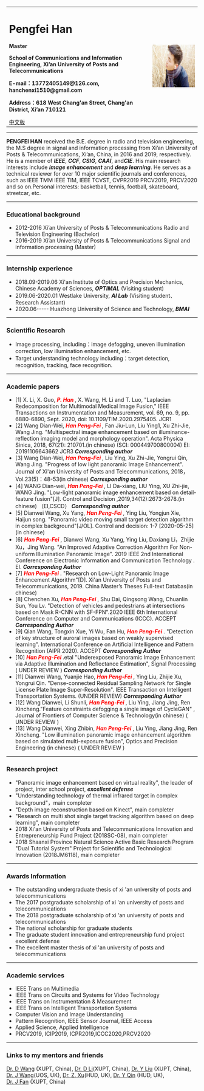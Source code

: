 
<div>
<table border="0">
  <tr>
    <td>
      <h1>Pengfei Han</h1>
      <p><b>Master</b></p>
      <p><b>School of Communications and Information Engineering, Xi’an University of Posts and Telecommunications</b></p>
      <p><b>E-mail：13772405149@126.com, hanchenxi1510@gmail.com</b></p>
      <p><b>Address：618 West Chang'an Street, Chang'an District, Xi’an 710121</b></p>
      <a href="/index-en.html">中文版</a>
    </td>
    <td width="25%">
      <img src="/CHENXI.jpg" width="100%">
    </td>
  </tr>
</table>
</div>

---



**PENGFEI HAN** received the B.E. degree in radio and television engineering, the M.S degree in signal and information processing from Xi’an University of Posts & Telecommunications, Xi’an, China, in 2016 and 2019, respectively. He is a member of ***IEEE***, ***CCF***, ***CSIG***, ***CAAI***, and***CIE***. His main research interests include ***image enhancement*** and ***deep learning***. He serves as a technical reviewer for over 10 major scientific journals and conferences, such as IEEE TMM IEEE TIM, IEEE TCVST, CVPR2019 PRCV2019, PRCV2020 and so on.Personal interests: basketball, tennis, football, skateboard, streetcar, etc. 

---

### Educational background

- 2012-2016 Xi’an University of Posts & Telecommunications Radio and Television Engineering  (Bachelor)
- 2016-2019 Xi’an University of Posts & Telecommunications Signal and information processing (Master)

---
### Internship experience

- 2018.09-2019.06     Xi'an Institute of Optics and Precision Mechanics, Chinese Academy of Sciences, ***OPTIMAL***    (Visiting student)
- 2019.06-2020.01             Westlake University,               ***AI Lab***                    (Visiting student、Research Assistant)
- 2020.06-----                 Huazhong University of Science and Technology, ***BMAI***

---
### Scientific Research

- Image processing, including：image defogging, uneven illumination correction, low illumination enhancement, etc.
- Target understanding technology including：target detection, recognition, tracking, face recognition. 

---
### Academic papers

- [1] X. Li, X. Guo, ***<font color=Red> P. Han </font>***, X. Wang, H. Li and T. Luo, "Laplacian Redecomposition for Multimodal Medical Image Fusion," IEEE Transactions on Instrumentation and Measurement, vol. 69, no. 9, pp. 6880-6890, Sept. 2020, doi: 10.1109/TIM.2020.2975405. JCR1
- [2] Wang Dian-Wei, ***<font color=Red> Han Peng-Fei </font>***, Fan Jiu-Lun, Liu Ying1, Xu Zhi-Jie, Wang Jing. "Multispectral image enhancement based on illuminance-reflection imaging model and morphology operation". Acta Physica Sinica, 2018, 67(21): 210701.(in chinese) (SCI: 000449700800004) EI: 20191106643662 JCR3 ***Corresponding author*** 
- [3] Wang Dian-Wei, ***<font color=Red> Han Peng-Fei </font>***, Liu Ying, Xu Zhi-Jie, Yongrui Qin, Wang Jing. "Progress of low light panoramic Image Enhancement". Journal of Xi'an University of Posts and Telecommunications, 2018，Vol.23(5)：48-53(in chinese) ***Corresponding author*** 
- [4] WANG Dian-wei, ***<font color=Red> Han Peng-Fei </font>***, LI Da-xiang, LIU Ying, XU Zhi-jie, WANG Jing. "Low-light panoramic image enhancement based on detail-feature fusion"[J]. Control and Decision ,2019,34(12):2673-2678.(in chinese) （EI,CSCD） ***Corresponding author*** 
- [5] Dianwei Wang, Xu Yang, ***<font color=Red> Han Peng-Fei </font>***, Ying Liu, Yongjun Xie, Haijun song. "Panoramic video moving small target detection algorithm in complex background"[J/OL]. Control and decision: 1-7 [2020-05-25](in chinese) 
- [6] ***<font color=Red> Han Peng-Fei </font>***, Dianwei Wang, Xu Yang, Ying Liu, Daxiang Li，Zhijie Xu，Jing Wang. "An Improved Adaptive Correction Algorithm For Non-uniform Illumination Panoramic Image". 2019 IEEE 2nd International Conference on Electronic Information and Communication Technology . EI. ***Corresponding Author***
- [7] ***<font color=Red> Han Peng-Fei </font>***. "Research on Low-Light Panoramic Image Enhancement Algorithm"[D]. Xi'an University of Posts and Telecommunications, 2019. China Master’s Theses Full-text Databas(in chinese) 
- [8] Chenchen Xu, ***<font color=Red> Han Peng-Fei </font>***, Shu Dai, Qingsong Wang, Chuanlin Sun, You Lv. "Detection of vehicles and pedestrians at intersections based on Mask R-CNN with SF-FPN".2020 IEEE 6th International Conference on Computer and Communications (ICCC). ACCEPT ***Corresponding Author***
- [9] Qian Wang, Tongxin Xue, Yi Wu, Fan Hu, ***<font color=Red> Han Peng-Fei </font>***. "Detection of key structure of auroral images based on weakly supervised learning". International Conference on Artificial Intelligence and Pattern Recognition (AIPR 2020). ACCEPT ***Corresponding Author***
- [10] ***<font color=Red> Han Peng-Fei </font>***.etal "Underexposed Panoramic Image Enhancement via Adaptive Illumination and Reflectance Estimation", Signal Processing ( UNDER REVIEW ) ***Corresponding Author***
- [11] Dianwei Wang, Yuanjie Hao, ***<font color=Red> Han Peng-Fei </font>***, Ying Liu, Zhijie Xu, Yongrui Qin. "Dense-connected Residual Sampling Network for Single License Plate Image Super-Resolution". IEEE Transaction on Intelligent Transportation Systems. (UNDER REVIEW) ***Corresponding Author***
- [12] Wang Dianwei, Li Shunli, ***<font color=Red> Han Peng-Fei </font>***, Liu Ying, Jiang Jing, Ren Xincheng."Feature constraints defogging a single image of CycleGAN" , Journal of Frontiers of Computer Science & Technology(in chinese) ( UNDER REVIEW ) 
- [13] Wang Dianwei, Xing Zhibin, ***<font color=Red> Han Peng-Fei </font>***, Liu Ying, Jiang Jing, Ren Xincheng. "Low illumination panoramic image enhancement algorithm based on simulated multi-exposure fusion", Optics and Precision Engineering (in chinese) ( UNDER REVIEW )            

---
### Research project

-  "Panoramic image enhancement based on virtual reality", the leader of project, inter school project, ***excellent defense***
-  "Understanding technology of thermal infrared target in complex background"，main completer
-  "Depth image reconstruction based on Kinect", main completer
-  "Research on multi shot single target tracking algorithm based on deep learning", main completer
-  2018 Xi'an University of Posts and Telecommunications Innovation and Entrepreneurship Fund Project (2018SC-08), main completer
-  2018 Shaanxi Province Natural Science Active Basic Research Program "Dual Tutorial System" Project for Scientific and Technological Innovation (2018JM6118), main completer

---
### Awards Information

-   The outstanding undergraduate thesis of xi 'an university of posts and telecommunications
-   The 2017 postgraduate scholarship of xi 'an university of posts and telecommunications
-   The 2018 postgraduate scholarship of xi 'an university of posts and telecommunications
-   The national scholarship for graduate students
-   The graduate student innovation and entrepreneurship fund project excellent defense
-   The excellent master thesis of xi 'an university of posts and telecommunications

---
### Academic services

- IEEE Trans on Multimedia
- IEEE Trans on Circuits and Systems for Video Technology
- IEEE Trans on Instrumentation & Measurement
- IEEE Trans on Intelligent Transportation Systems
- Computer Vision and Image Understanding
- Pattern Recognition, IEEE Sensor Journal, IEEE Access
- Applied Science, Applied Intelligence
- PRCV2019, ICIP2019, ICPR2019,ICCC2020,PRCV2020

---
### Links to my mentors and friends
<a href="http://www.xuptciip.com.cn/show.html?team-wangdianwei"  target="_blank">Dr. D Wang</a> (XUPT, China),  <a href="http://www.xuptciip.com.cn/show.html?team-lidaxiang"  target="_blank">Dr. D Li</a>(XUPT, China),  <a href="http://www.xuptciip.com.cn/show.html?team-liuying"  target="_blank">Dr. Y Liu</a>  (XUPT, China),  <a href="https://www.shu.ac.uk/about-us/our-people/staff-profiles/jing-wang"  target="_blank">Dr. J Wang</a>(UOS, UK),  <a href="https://pure.hud.ac.uk/en/persons/zhijie-xu"  target="_blank">Dr. Z. Xu</a>(HUD, UK),  <a href="/https://pure.hud.ac.uk/en/persons/louie-qin"  target="_blank">Dr. Y Qin</a> (HUD, UK),  
<a href="http://www.xiyou.edu.cn/info/2407/68014.htm"  target="_blank">Dr. J Fan</a> (XUPT, China)

